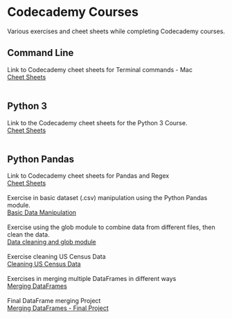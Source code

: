 # Codecademy Courses
Various exercises and cheet sheets while completing Codecademy courses.
<br/> 
## Command Line  
Link to Codecademy cheet sheets for Terminal commands - Mac  
[Cheet Sheets](https://github.com/Archie722/Codecademy_Courses/tree/master/CommandLine/Cheat%20sheets)
<br/>
<br/>
## Python 3
Link to the Codecademy cheet sheets for the Python 3 Course.<br/>
[Cheet Sheets](https://github.com/Archie722/Codecademy_Courses/tree/master/Python3_Course/Python%20-%20Cheet%20Sheets)
<br/>
<br/>
## Python Pandas
Link to Codecademy cheet sheets for Pandas and Regex<br/>
[Cheet Sheets](https://github.com/Archie722/Codecademy_Courses/tree/master/Pandas_Course/Pandas_and_Regex_Cheet_Sheets)<br/><br/>
Exercise in basic dataset (.csv) manipulation using the Python Pandas module.  
[Basic Data Manipulation](https://github.com/Archie722/Codecademy_Courses/blob/master/Pandas_Course/Ad_Clicks/ad_clicks.ipynb)  <br/>
<br/>
Exercise using the glob module to combine data from different files, then clean the data.  
[Data cleaning and glob module](https://github.com/Archie722/Codecademy_Courses/blob/master/Pandas_Course/Cleaning_Data/glob_example/glob_example.ipynb)<br/><br/>
Exercise cleaning US Census Data<br/>
[Cleaning US Census Data](https://github.com/Archie722/Codecademy_Courses/blob/master/Pandas_Course/Cleaning_Data/Cleaning_US_Census_data/Cleaning_US_Census_Data.ipynb)<br/><br/>
Exercises in merging multiple DataFrames in different ways<br/>
[Merging DataFrames](https://github.com/Archie722/Codecademy_Courses/blob/master/Pandas_Course/Merging_DataFrames/Working_with_multiple_DataFrames.ipynb)<br/><br/>
Final DataFrame merging Project<br/>
[Merging DataFrames - Final Project](https://github.com/Archie722/Codecademy_Courses/blob/master/Pandas_Course/Merging_DataFrames_Project/Page_Visits_Funnel.ipynb)<br/><br/>
